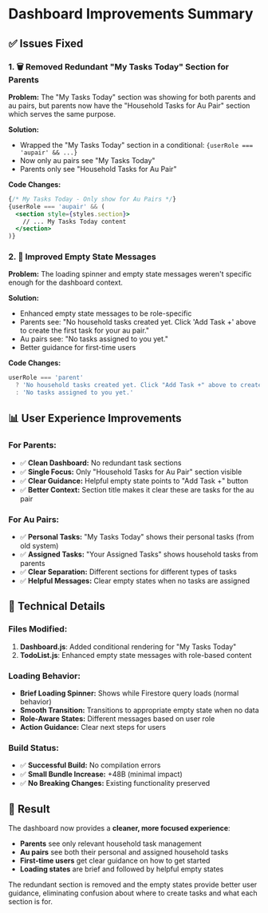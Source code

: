 # Dashboard Improvements Summary

## ✅ Issues Fixed

### 1. 🗑️ Removed Redundant "My Tasks Today" Section for Parents

**Problem:** The "My Tasks Today" section was showing for both parents and au pairs, but parents now have the "Household Tasks for Au Pair" section which serves the same purpose.

**Solution:** 
- Wrapped the "My Tasks Today" section in a conditional: `{userRole === 'aupair' && ...}`
- Now only au pairs see "My Tasks Today"
- Parents only see "Household Tasks for Au Pair"

**Code Changes:**
```jsx
{/* My Tasks Today - Only show for Au Pairs */}
{userRole === 'aupair' && (
  <section style={styles.section}>
    // ... My Tasks Today content
  </section>
)}
```

### 2. 🎯 Improved Empty State Messages

**Problem:** The loading spinner and empty state messages weren't specific enough for the dashboard context.

**Solution:**
- Enhanced empty state messages to be role-specific
- Parents see: "No household tasks created yet. Click 'Add Task +' above to create the first task for your au pair."
- Au pairs see: "No tasks assigned to you yet."
- Better guidance for first-time users

**Code Changes:**
```jsx
userRole === 'parent' 
  ? 'No household tasks created yet. Click "Add Task +" above to create the first task for your au pair.'
  : 'No tasks assigned to you yet.'
```

## 📊 User Experience Improvements

### **For Parents:**
- ✅ **Clean Dashboard:** No redundant task sections
- ✅ **Single Focus:** Only "Household Tasks for Au Pair" section visible
- ✅ **Clear Guidance:** Helpful empty state points to "Add Task +" button
- ✅ **Better Context:** Section title makes it clear these are tasks for the au pair

### **For Au Pairs:**
- ✅ **Personal Tasks:** "My Tasks Today" shows their personal tasks (from old system)
- ✅ **Assigned Tasks:** "Your Assigned Tasks" shows household tasks from parents
- ✅ **Clear Separation:** Different sections for different types of tasks
- ✅ **Helpful Messages:** Clear empty states when no tasks are assigned

## 🔧 Technical Details

### Files Modified:
1. **Dashboard.js**: Added conditional rendering for "My Tasks Today"
2. **TodoList.js**: Enhanced empty state messages with role-based content

### Loading Behavior:
- **Brief Loading Spinner:** Shows while Firestore query loads (normal behavior)
- **Smooth Transition:** Transitions to appropriate empty state when no data
- **Role-Aware States:** Different messages based on user role
- **Action Guidance:** Clear next steps for users

### Build Status:
- ✅ **Successful Build:** No compilation errors
- ✅ **Small Bundle Increase:** +48B (minimal impact)
- ✅ **No Breaking Changes:** Existing functionality preserved

## 🎉 Result

The dashboard now provides a **cleaner, more focused experience**:

- **Parents** see only relevant household task management
- **Au pairs** see both their personal and assigned household tasks
- **First-time users** get clear guidance on how to get started
- **Loading states** are brief and followed by helpful empty states

The redundant section is removed and the empty states provide better user guidance, eliminating confusion about where to create tasks and what each section is for.